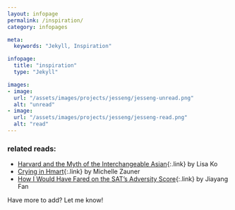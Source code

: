 ```yaml
---
layout: infopage
permalink: /inspiration/
category: infopages

meta:
  keywords: "Jekyll, Inspiration"

infopage:
  title: "inspiration"
  type: "Jekyll"

images:
- image:
  url: "/assets/images/projects/jesseng/jesseng-unread.png"
  alt: "unread"
- image:
  url: "/assets/images/projects/jesseng/jesseng-read.png"
  alt: "read"
---
```

### related reads:
- [Harvard and the Myth of the Interchangeable Asian](https://www.nytimes.com/2018/10/13/opinion/sunday/harvard-and-the-myth-of-the-interchangeable-asian.html){:.link} by Lisa Ko
- [Crying in Hmart](https://www.newyorker.com/culture/culture-desk/crying-in-h-mart){:.link} by Michelle Zauner
- [How I Would Have Fared on the SAT’s Adversity Score](https://www.newyorker.com/news/daily-comment/how-i-would-have-fared-on-the-sats-adversity-score){:.link} by Jiayang Fan

<p></p>
Have more to add? Let me know!
